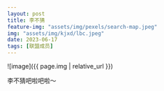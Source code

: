 ```yaml
---
layout: post
title: 李不猜
feature-img: "assets/img/pexels/search-map.jpeg"
img: "assets/img/kjxd/lbc.jpeg"
date: 2023-06-17
tags: [联盟成员]
---
```


![image]({{ page.img | relative_url }})

李不猜吧啦吧啦～
